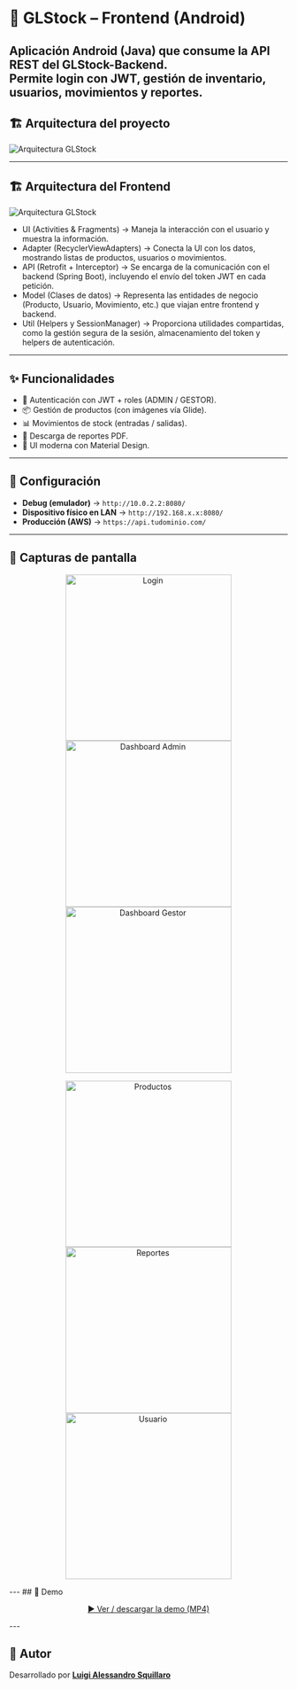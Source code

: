 # 📱 GLStock – Frontend (Android)

Aplicación Android (Java) que consume la API REST del **GLStock-Backend**.  
Permite login con **JWT**, gestión de inventario, usuarios, movimientos y reportes.
--- 
## 🏗️ Arquitectura del proyecto 

![Arquitectura GLStock](https://github.com/user-attachments/assets/6626d44a-3fcf-4239-8cd6-79ee52aaa003)

--- 
## 🏗️ Arquitectura del Frontend


![Arquitectura GLStock](https://github.com/user-attachments/assets/f88e3a26-c30f-4a22-9d27-e181089bdb41)

- UI (Activities & Fragments) → Maneja la interacción con el usuario y muestra la información.
- Adapter (RecyclerViewAdapters) → Conecta la UI con los datos, mostrando listas de productos, usuarios o movimientos.
- API (Retrofit + Interceptor) → Se encarga de la comunicación con el backend (Spring Boot), incluyendo el envío del token JWT en cada petición.
- Model (Clases de datos) → Representa las entidades de negocio (Producto, Usuario, Movimiento, etc.) que viajan entre frontend y backend.
- Util (Helpers y SessionManager) → Proporciona utilidades compartidas, como la gestión segura de la sesión, almacenamiento del token y helpers de autenticación.

--- 
## ✨ Funcionalidades
- 🔐 Autenticación con JWT + roles (ADMIN / GESTOR).
- 📦 Gestión de productos (con imágenes vía Glide).
- 📊 Movimientos de stock (entradas / salidas).
- 📄 Descarga de reportes PDF.
- 🎨 UI moderna con Material Design.

--- 
## 🔧 Configuración
- **Debug (emulador)** → `http://10.0.2.2:8080/`
- **Dispositivo físico en LAN** → `http://192.168.x.x:8080/`
- **Producción (AWS)** → `https://api.tudominio.com/`

--- 
## 📸 Capturas de pantalla

<p align="center">
  <img src="https://github.com/user-attachments/assets/5cff7661-b422-4fb5-9663-933a9973ecc1" alt="Login" width="300"/>
  <img src="https://github.com/user-attachments/assets/ce0e23a8-9503-42bb-b211-0a9f5906a94a" alt="Dashboard Admin" width="300"/>
  <img src="https://github.com/user-attachments/assets/8c9d24a0-7593-4f53-aba6-2e5496ab05cf" alt="Dashboard Gestor" width="300"/>
</p>


<p align="center">
  <img src="https://github.com/user-attachments/assets/7229486e-2b00-49d3-b1b5-67c939d595de" alt="Productos" width="300"/>
  <img src="https://github.com/user-attachments/assets/e0c4081f-e1c3-4baf-9f13-ab3c283bf326" alt="Reportes" width="300"/>
  <img src="https://github.com/user-attachments/assets/d8f723c7-a93b-44bb-8905-585f6fd5a1c0" alt="Usuario" width="300"/>
</p>
--- 
## 🎥 Demo

<p align="center">
  <a href="assets/demo.mp4?raw=1">▶️ Ver / descargar la demo (MP4)</a>
</p>
--- 

## 👤 Autor

Desarrollado por **[Luigi Alessandro Squillaro](https://github.com/lasr79)** 
